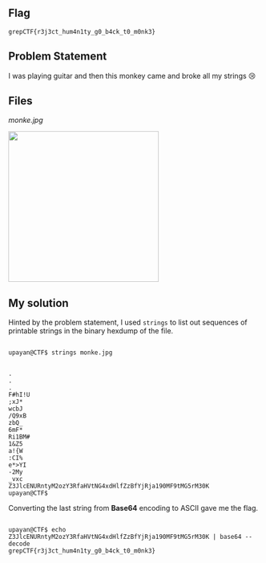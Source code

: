 ## Flag
```
grepCTF{r3j3ct_hum4n1ty_g0_b4ck_t0_m0nk3}
```

## Problem Statement

I was playing guitar and then this monkey came and broke all my strings 😢

## Files

*monke.jpg*

<img src="https://user-images.githubusercontent.com/96875426/229501365-fcf9b9ae-763c-4918-83b5-88503b3c4caa.jpg" width="300">

## My solution

Hinted by the problem statement, I used `strings` to list out sequences of printable strings in the binary hexdump of the file.

```console

upayan@CTF$ strings monke.jpg

```

```console

.
.
.
F#hI!U
;xJ*
wcbJ
/Q9xB
zbQ_
6mF*
Ri1BM#
1&Z5
a!{W
:CI%
e*>YI
-2My
_vxc
Z3JlcENURntyM2ozY3RfaHVtNG4xdHlfZzBfYjRja190MF9tMG5rM30K
upayan@CTF$ 

```

Converting the last string from **Base64** encoding to ASCII gave me the flag.

```console

upayan@CTF$ echo Z3JlcENURntyM2ozY3RfaHVtNG4xdHlfZzBfYjRja190MF9tMG5rM30K | base64 --decode
grepCTF{r3j3ct_hum4n1ty_g0_b4ck_t0_m0nk3}

```
